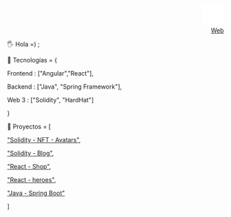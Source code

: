 <div align="right">
  <img src="https://raw.githubusercontent.com/r32mcastillo/reactpractico/main/src/assets/logos/log-2.png" alt="logo" width="50" height="auto" />
</div>
<div align="right">
<a href="https://r32mcastillo.github.io/">Web</a>
</div>


&#128400; Hola =) ;

&#128295; Tecnologías = {

Frontend : ["Angular","React"],

Backend  : ["Java", "Spring Framework"],

Web 3    : ["Solidity", "HardHat"]

}

&#127912; Proyectos = [

<a href="https://r32mcastillo.github.io/eth-nft/">"Solidity - NFT - Avatars"</a>,

<a href="https://r32mcastillo.github.io/eth-blog/">"Solidity - Blog"</a>,

<a href="https://r32mcastillo.github.io/reactpractico/">"React - Shop"</a>,

<a href="https://r32mcastillo.github.io/react-heroes/">"React - heroes"</a>,

<a href="https://spring-boot2-heroku-mg.herokuapp.com/">"Java - Spring Boot"</a>

]

